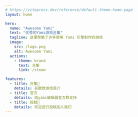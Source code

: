```yaml
---
# https://vitepress.dev/reference/default-theme-home-page
layout: home

hero:
  name: "Awesome Yami"
  text: "优秀的Yami游戏合集"
  tagline: 这里聚集了许多使用 Yami 引擎制作的游戏
  image:
    src: /logo.png
    alt: Awesome Yami
  actions:
    - theme: brand
      text: 合集
      link: /steam

features:
  - title: 合集📝
    details: 有数款游戏简介
  - title: 官方
    details: 由yami编辑器官方群支持
  - title: 投稿🚀
    details: 欢迎进行投稿加入我们
---
```


<script setup>
import accessList from "../src/access.json"
import { VPTeamMembers } from 'vitepress/theme'

const games = accessList.slice(0,6).map(v=>({
    avatar: `https://shared.cloudflare.steamstatic.com/store_item_assets/steam/apps/${v.id}/header_schinese.jpg?t=${Date.now()}`,
    name: v.name,
    title: 'Games',
    links: [
      { icon: 'steam', link: `https://store.steampowered.com/app/${v.id}/_/` },
    ]
  }))
</script>
<p />
<el-row>
    <el-col :span="24">
      <el-statistic title="当前已收录游戏" :value="accessList.length" />
    </el-col>
</el-row>
<VPTeamMembers size="small" :members="games" />
